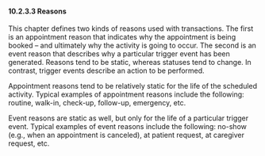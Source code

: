 #### 10.2.3.3 Reasons

This chapter defines two kinds of reasons used with transactions. The first is an appointment reason that indicates why the appointment is being booked – and ultimately why the activity is going to occur. The second is an event reason that describes why a particular trigger event has been generated. Reasons tend to be static, whereas statuses tend to change. In contrast, trigger events describe an action to be performed.

Appointment reasons tend to be relatively static for the life of the scheduled activity. Typical examples of appointment reasons include the following: routine, walk-in, check-up, follow-up, emergency, etc.

Event reasons are static as well, but only for the life of a particular trigger event. Typical examples of event reasons include the following: no-show (e.g., when an appointment is canceled), at patient request, at caregiver request, etc.
